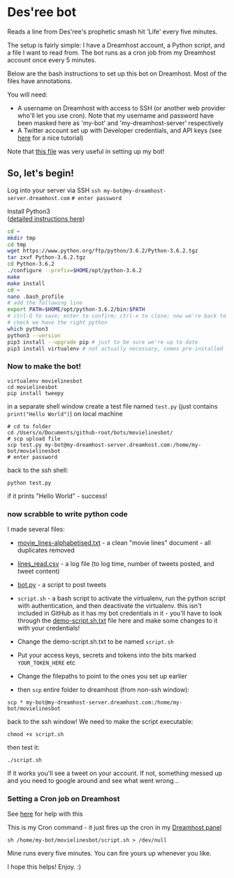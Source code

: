# Des'ree bot

Reads a line from Des'ree's prophetic smash hit 'Life' every five minutes.



The setup is fairly simple: I have a Dreamhost account, a Python script, and a file I want to read from. The bot runs as a cron job from my Dreamhost account once every 5 minutes.

Below are the bash instructions to set up this bot on Dreamhost. Most of the files have annotations.

You will need:

- A username on Dreamhost with access to SSH (or another web provider who'll let you use cron). Note that my username and password have been masked here as 'my-bot' and 'my-dreamhost-server' respectively
- A Twitter account set up with Developer credentials, and API keys (see [here](https://www.slickremix.com/docs/how-to-get-api-keys-and-tokens-for-twitter/) for a nice tutorial)

Note that [this file](https://gist.github.com/moonmilk/8d78032debd16f31a8a9) was very useful in setting up my bot! 

## So, let's begin!

Log into your server via SSH
```ssh my-bot@my-dreamhost-server.dreamhost.com```
```# enter password```

Install Python3  
([detailed instructions here](https://help.dreamhost.com/hc/en-us/articles/115000702772-Installing-a-custom-version-of-Python-3))

```bash
cd ~
mkdir tmp
cd tmp
wget https://www.python.org/ftp/python/3.6.2/Python-3.6.2.tgz
tar zxvf Python-3.6.2.tgz 
cd Python-3.6.2 
./configure --prefix=$HOME/opt/python-3.6.2
make
make install
cd ~
nano .bash_profile
# add the following line
export PATH=$HOME/opt/python-3.6.2/bin:$PATH
# ctrl-O to save; enter to confirm; ctrl-x to close; now we're back to bash
# check we have the right python
which python3 
python3 --version
pip3 install --upgrade pip # just to be sure we're up to date
pip3 install virtualenv # not actually necessary, comes pre-installed
```

### Now to make the bot!
```
virtualenv movielinesbot
cd movielinesbot
pip install tweepy
```

in a separate shell window
create a test file named ```test.py``` (just contains ```print("Hello World")```) on local machine
```
# cd to folder
cd /Users/o/Documents/github-root/bots/movielinesbot/
# scp upload file
scp test.py my-bot@my-dreamhost-server.dreamhost.com:/home/my-bot/movielinesbot
# enter password
```

back to the ssh shell:

```
python test.py
```

if it prints "Hello World" - success!


### now scrabble to write python code

I made several files:

- [movie_lines-alphabetised.txt](movie_lines-alphabetised.txt) - a clean "movie lines" document - all duplicates removed
- [lines_read.csv](lines_read.csv) - a log file (to log time, number of tweets posted, and tweet content)
- [bot.py](bot.py) - a script to post tweets
-  ```script.sh``` - a bash script to activate the virtualenv, run the python script with authentication, and then deactivate the virtualenv. this isn't included in GitHub as it has my bot credentials in it - you'll have to look through the [demo-script.sh.txt](demo-script.sh.txt) file here and make some changes to it with your credentials!


- Change the demo-script.sh.txt to be named ```script.sh```
- Put your access keys, secrets and tokens into the bits marked ```YOUR_TOKEN_HERE``` etc
- Change the filepaths to point to the ones you set up earlier
- then ```scp``` entire folder to dreamhost (from non-ssh window):
```
scp * my-bot@my-dreamhost-server.dreamhost.com:/home/my-bot/movielinesbot
```

back to the ssh window! We need to make the script executable:
```
chmod +x script.sh
```
then test it:
```
./script.sh
```

If it works you'll see a tweet on your account. If not, something messed up and you need to google around and see what went wrong...

### Setting a Cron job on Dreamhost

See [here](https://help.dreamhost.com/hc/en-us/articles/215088668-How-do-I-create-a-cron-job-) for help with this 

This is my Cron command - it just fires up the cron in my [Dreamhost panel](https://panel.dreamhost.com/index.cgi?tree=advanced.cron&)
```
sh /home/my-bot/movielinesbot/script.sh > /dev/null
```
Mine runs every five minutes. You can fire yours up whenever you like.

I hope this helps! Enjoy. :)